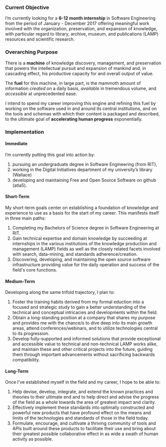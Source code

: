### Current Objective ###

I’m currently looking for a **6-12 month internship** in Software Engineering
from the period of January - December 2017 offering meaningful work involved
with the organization, preservation, and expansion of knowledge, with particular
regard to library, archive, museum, and publications (LAMP) resources and
scientific research.

### Overarching Purpose ###

There is a **machine** of knowledge discovery, management, and preservation that
powers the intellectual pursuit and expansion of mankind and, in cascading
effect, his productive capacity for and overall output of value.

The **fuel** for this machine, in large part, is the mammoth amount of
information _created_ on a daily basis, _available_ in tremendous volume, and
_accessible_ at unprecedented ease.

I intend to spend my career improving this engine and refining this fuel by
working on the software used in and around its central institutions, and on the
tools and schemas with which their content is packaged and described, to the
ultimate goal of **accelerating human progress** exponentially.  

### Implementation ###

#### Immediate ####

I’m currently putting this goal into action by:
1. pursuing an undergraduate degree in Software Engineering (from RIT),
2. working in the Digital Initiatives department of my university’s library (Wallace)
3. developing and maintaining Free and Open Source Software on github (atla5).

#### Short-Term ####

My short-term goals center on establishing a foundation of knowledge and
  experience to use as a basis for the start of my career. This manifests itself
  in three main paths:

  1. Completing my Bachelors of Science degree in Software Engineering at RIT.
  2. Gain technical expertise and domain knowledge by succeeding at internships
     in the various institutions of the knowledge production and management
     (LAMP) fields as well as the closely related facets involved with search,
      data-mining, and standards adherence/creation.
  3. Discovering, developing, and maintaining the open source software infrastructure
     providing value for the daily operation and success of the field's core functions.

#### Medium-Term ####

Developing along the same trifold trajectory, I plan to:

  1. Foster the training habits derived from my formal eduction into a
     focused and strategic study to gain a better understanding of the
     technical and conceptual intricacies and developments within the field.
  2. Obtain a long-standing position at a company that shares my purpose and
     provides me with the chance/s to dive deep into its main growth areas,
     attend conferences/webinars, and to utilize technologies central to its
     progression.
  3. Develop fully-supported and informed solutions that provide exceptional and
     accessible value to technical and non-technical LAMP works alike, and
     maintain these and other critical projects into the future, guiding them
     through important advancements without sacrificing backwards compatibility.

#### Long-Term ####

Once I've established myself in the field and my career, I hope to be able to:

  1. Help devise, develop, integrate, and extend the known practices and
     theories to their ultimate end and to help direct and advise the progress
     of the field as a whole towards the area of greatest impact and clarity.
  2. Effectively implement these standards into optimally constructed and
     powerful new products that have profound effect on the means and limits
     of the technologies and standards of those in the field today.
  3. Formulate, encourage, and cultivate a thriving community of tools and APIs
     built around these products to facilitate their use and bring about their
     greatest possible collaborative effect in as wide a swath of human activity
     as possible.
